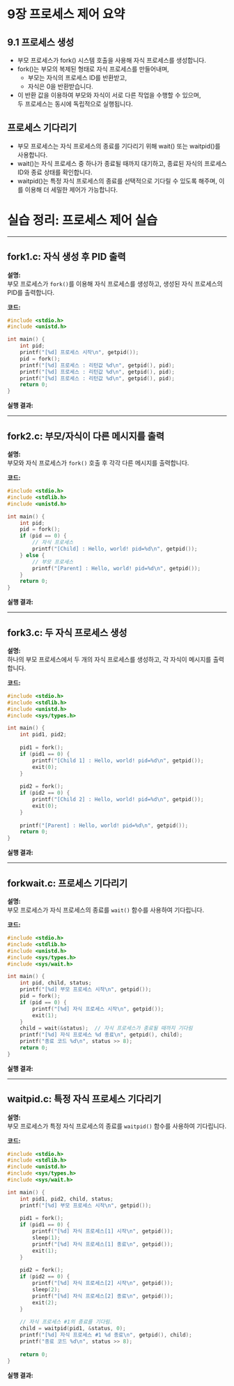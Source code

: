 # 9장 프로세스 제어 요약

## 9.1 프로세스 생성

- 부모 프로세스가 fork() 시스템 호출을 사용해 자식 프로세스를 생성합니다.  
- fork()는 부모의 복제된 형태로 자식 프로세스를 만들어내며,  
  - 부모는 자식의 프로세스 ID를 반환받고,  
  - 자식은 0을 반환받습니다.  
- 이 반환 값을 이용하여 부모와 자식이 서로 다른 작업을 수행할 수 있으며,  
  두 프로세스는 동시에 독립적으로 실행됩니다.

## 프로세스 기다리기

- 부모 프로세스는 자식 프로세스의 종료를 기다리기 위해 wait() 또는 waitpid()를 사용합니다.
- wait()는 자식 프로세스 중 하나가 종료될 때까지 대기하고, 종료된 자식의 프로세스 ID와 종료 상태를 확인합니다.
- waitpid()는 특정 자식 프로세스의 종료를 선택적으로 기다릴 수 있도록 해주며, 이를 이용해 더 세밀한 제어가 가능합니다.

# 실습 정리: 프로세스 제어 실습

---

## fork1.c: 자식 생성 후 PID 출력

**설명:**  
부모 프로세스가 `fork()`를 이용해 자식 프로세스를 생성하고, 생성된 자식 프로세스의 PID를 출력합니다.

**코드:**

```c
#include <stdio.h>
#include <unistd.h>

int main() {
    int pid;
    printf("[%d] 프로세스 시작\n", getpid());
    pid = fork();
    printf("[%d] 프로세스 : 리턴값 %d\n", getpid(), pid);
    printf("[%d] 프로세스 : 리턴값 %d\n", getpid(), pid);
    printf("[%d] 프로세스 : 리턴값 %d\n", getpid(), pid);
    return 0;
}
```

**실행 결과:**

<!-- fork1.c 실행 결과 사진을 여기에 삽입 -->

---

## fork2.c: 부모/자식이 다른 메시지를 출력

**설명:**  
부모와 자식 프로세스가 `fork()` 호출 후 각각 다른 메시지를 출력합니다.

**코드:**

```c
#include <stdio.h>
#include <stdlib.h>
#include <unistd.h>

int main() {
    int pid;
    pid = fork();
    if (pid == 0) {
        // 자식 프로세스
        printf("[Child] : Hello, world! pid=%d\n", getpid());
    } else {
        // 부모 프로세스
        printf("[Parent] : Hello, world! pid=%d\n", getpid());
    }
    return 0;
}
```

**실행 결과:**

<!-- fork2.c 실행 결과 사진을 여기에 삽입 -->

---

## fork3.c: 두 자식 프로세스 생성

**설명:**  
하나의 부모 프로세스에서 두 개의 자식 프로세스를 생성하고, 각 자식이 메시지를 출력합니다.

**코드:**

```c
#include <stdio.h>
#include <stdlib.h>
#include <unistd.h>
#include <sys/types.h>

int main() {
    int pid1, pid2;
    
    pid1 = fork();
    if (pid1 == 0) {
        printf("[Child 1] : Hello, world! pid=%d\n", getpid());
        exit(0);
    }
    
    pid2 = fork();
    if (pid2 == 0) {
        printf("[Child 2] : Hello, world! pid=%d\n", getpid());
        exit(0);
    }
    
    printf("[Parent] : Hello, world! pid=%d\n", getpid());
    return 0;
}
```

**실행 결과:**

<!-- fork3.c 실행 결과 사진을 여기에 삽입 -->

---

## forkwait.c: 프로세스 기다리기

**설명:**  
부모 프로세스가 자식 프로세스의 종료를 `wait()` 함수를 사용하여 기다립니다.

**코드:**

```c
#include <stdio.h>
#include <stdlib.h>
#include <unistd.h>
#include <sys/types.h>
#include <sys/wait.h>

int main() {
    int pid, child, status;
    printf("[%d] 부모 프로세스 시작\n", getpid());
    pid = fork();
    if (pid == 0) {
        printf("[%d] 자식 프로세스 시작\n", getpid());
        exit(1);
    }
    child = wait(&status);  // 자식 프로세스가 종료될 때까지 기다림
    printf("[%d] 자식 프로세스 %d 종료\n", getpid(), child);
    printf("종료 코드 %d\n", status >> 8);
    return 0;
}
```

**실행 결과:**

<!-- forkwait.c 실행 결과 사진을 여기에 삽입 -->

---

## waitpid.c: 특정 자식 프로세스 기다리기

**설명:**  
부모 프로세스가 특정 자식 프로세스의 종료를 `waitpid()` 함수를 사용하여 기다립니다.

**코드:**

```c
#include <stdio.h>
#include <stdlib.h>
#include <unistd.h>
#include <sys/types.h>
#include <sys/wait.h>

int main() {
    int pid1, pid2, child, status;
    printf("[%d] 부모 프로세스 시작\n", getpid());
    
    pid1 = fork();
    if (pid1 == 0) {
        printf("[%d] 자식 프로세스[1] 시작\n", getpid());
        sleep(1);
        printf("[%d] 자식 프로세스[1] 종료\n", getpid());
        exit(1);
    }
    
    pid2 = fork();
    if (pid2 == 0) {
        printf("[%d] 자식 프로세스[2] 시작\n", getpid());
        sleep(2);
        printf("[%d] 자식 프로세스[2] 종료\n", getpid());
        exit(2);
    }
    
    // 자식 프로세스 #1의 종료를 기다림.
    child = waitpid(pid1, &status, 0);
    printf("[%d] 자식 프로세스 #1 %d 종료\n", getpid(), child);
    printf("종료 코드 %d\n", status >> 8);
    
    return 0;
}
```

**실행 결과:**

<!-- waitpid.c 실행 결과 사진을 여기에 삽입 -->
